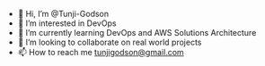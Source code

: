 - 👋 Hi, I’m @Tunji-Godson
- 👀 I’m interested in DevOps
- 🌱 I’m currently learning DevOps and AWS Solutions Architecture
- 💞️ I’m looking to collaborate on real world projects
- 📫 How to reach me tunjigodson@gmail.com

<!---
Tunji-G/Tunji-G is a ✨ special ✨ repository because its `README.md` (this file) appears on your GitHub profile.
You can click the Preview link to take a look at your changes.
--->
